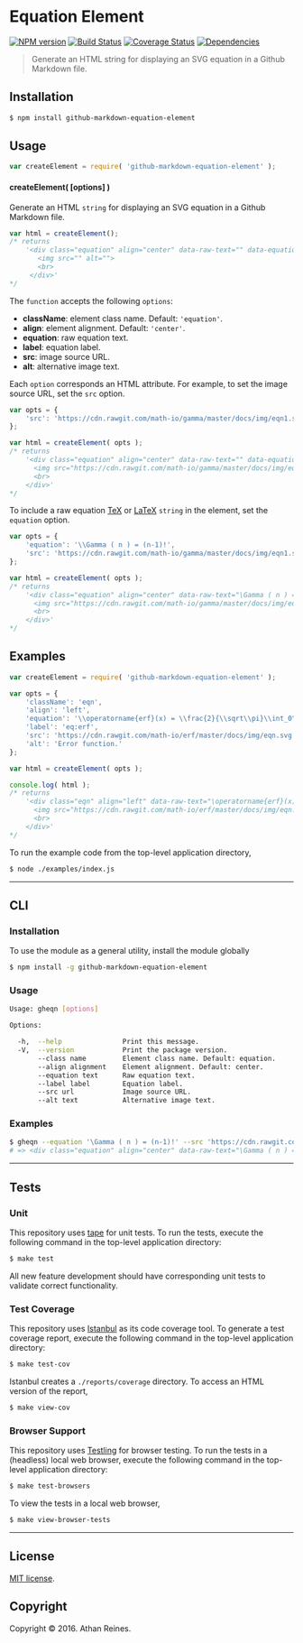 Equation Element
===
[![NPM version][npm-image]][npm-url] [![Build Status][build-image]][build-url] [![Coverage Status][coverage-image]][coverage-url] [![Dependencies][dependencies-image]][dependencies-url]

> Generate an HTML string for displaying an SVG equation in a Github Markdown file.


## Installation

``` bash
$ npm install github-markdown-equation-element
```


## Usage

``` javascript
var createElement = require( 'github-markdown-equation-element' );
```

#### createElement( [options] )

Generate an HTML `string` for displaying an SVG equation in a Github Markdown file.

``` javascript
var html = createElement();
/* returns 
    '<div class="equation" align="center" data-raw-text="" data-equation="">
       <img src="" alt="">
       <br>
     </div>'
*/
```

The `function` accepts the following `options`:
*	__className__: element class name. Default: `'equation'`.
*	__align__: element alignment. Default: `'center'`.
*	__equation__: raw equation text.
*	__label__: equation label.
*	__src__: image source URL.
*	__alt__: alternative image text.

Each `option` corresponds an HTML attribute. For example, to set the image source URL, set the `src` option.

``` javascript
var opts = {
	'src': 'https://cdn.rawgit.com/math-io/gamma/master/docs/img/eqn1.svg'
};

var html = createElement( opts );
/* returns
    '<div class="equation" align="center" data-raw-text="" data-equation="">
      <img src="https://cdn.rawgit.com/math-io/gamma/master/docs/img/eqn1.svg" alt="">
      <br>
    </div>'
*/
```

To include a raw equation [TeX][tex] or [LaTeX][latex] `string` in the element, set the `equation` option.

``` javascript
var opts = {
	'equation': '\\Gamma ( n ) = (n-1)!',
	'src': 'https://cdn.rawgit.com/math-io/gamma/master/docs/img/eqn1.svg'
};

var html = createElement( opts );
/* returns 
    '<div class="equation" align="center" data-raw-text="\Gamma ( n ) = (n-1)!" data-equation="">
      <img src="https://cdn.rawgit.com/math-io/gamma/master/docs/img/eqn1.svg" alt="">
      <br>
    </div>'
*/
```


## Examples

``` javascript
var createElement = require( 'github-markdown-equation-element' );

var opts = {
	'className': 'eqn',
	'align': 'left',
	'equation': '\\operatorname{erf}(x) = \\frac{2}{\\sqrt\\pi}\\int_0^x e^{-t^2}\\,\\mathrm dt',
	'label': 'eq:erf',
	'src': 'https://cdn.rawgit.com/math-io/erf/master/docs/img/eqn.svg',
	'alt': 'Error function.'
};

var html = createElement( opts );

console.log( html );
/* returns 
    '<div class="eqn" align="left" data-raw-text="\operatorname{erf}(x) = \frac{2}{\sqrt\pi}\int_0^x e^{-t^2}\,\mathrm dt" data-equation="eq:erf">
      <img src="https://cdn.rawgit.com/math-io/erf/master/docs/img/eqn.svg" alt="Error function.">
      <br>
    </div>'
*/
```

To run the example code from the top-level application directory,

``` bash
$ node ./examples/index.js
```


---
## CLI

### Installation

To use the module as a general utility, install the module globally

``` bash
$ npm install -g github-markdown-equation-element
```


### Usage

``` bash
Usage: gheqn [options]

Options:

  -h,  --help               Print this message.
  -V,  --version            Print the package version.
       --class name         Element class name. Default: equation.
       --align alignment    Element alignment. Default: center.
       --equation text      Raw equation text.
       --label label        Equation label.
       --src url            Image source URL.
       --alt text           Alternative image text.
```


### Examples

``` bash
$ gheqn --equation '\Gamma ( n ) = (n-1)!' --src 'https://cdn.rawgit.com/math-io/gamma/master/docs/img/eqn1.svg'
# => <div class="equation" align="center" data-raw-text="\Gamma ( n ) = (n-1)!" data-equation="">\n\t<img src="https://cdn.rawgit.com/math-io/gamma/master/docs/img/eqn1.svg" alt="">\n\t<br>\n</div>
```


---
## Tests

### Unit

This repository uses [tape][tape] for unit tests. To run the tests, execute the following command in the top-level application directory:

``` bash
$ make test
```

All new feature development should have corresponding unit tests to validate correct functionality.


### Test Coverage

This repository uses [Istanbul][istanbul] as its code coverage tool. To generate a test coverage report, execute the following command in the top-level application directory:

``` bash
$ make test-cov
```

Istanbul creates a `./reports/coverage` directory. To access an HTML version of the report,

``` bash
$ make view-cov
```


### Browser Support

This repository uses [Testling][testling] for browser testing. To run the tests in a (headless) local web browser, execute the following command in the top-level application directory:

``` bash
$ make test-browsers
```

To view the tests in a local web browser,

``` bash
$ make view-browser-tests
```

<!-- [![browser support][browsers-image]][browsers-url] -->


---
## License

[MIT license](http://opensource.org/licenses/MIT).


## Copyright

Copyright &copy; 2016. Athan Reines.


[npm-image]: http://img.shields.io/npm/v/github-markdown-equation-element.svg
[npm-url]: https://npmjs.org/package/github-markdown-equation-element

[build-image]: http://img.shields.io/travis/kgryte/github-markdown-equation-element/master.svg
[build-url]: https://travis-ci.org/kgryte/github-markdown-equation-element

[coverage-image]: https://img.shields.io/codecov/c/github/kgryte/github-markdown-equation-element/master.svg
[coverage-url]: https://codecov.io/github/kgryte/github-markdown-equation-element?branch=master

[dependencies-image]: http://img.shields.io/david/kgryte/github-markdown-equation-element.svg
[dependencies-url]: https://david-dm.org/kgryte/github-markdown-equation-element

[dev-dependencies-image]: http://img.shields.io/david/dev/kgryte/github-markdown-equation-element.svg
[dev-dependencies-url]: https://david-dm.org/dev/kgryte/github-markdown-equation-element

[github-issues-image]: http://img.shields.io/github/issues/kgryte/github-markdown-equation-element.svg
[github-issues-url]: https://github.com/kgryte/github-markdown-equation-element/issues

[tape]: https://github.com/substack/tape
[istanbul]: https://github.com/gotwarlost/istanbul
[testling]: https://ci.testling.com

[tex]: https://en.wikipedia.org/wiki/TeX
[latex]: https://en.wikipedia.org/wiki/LaTeX
